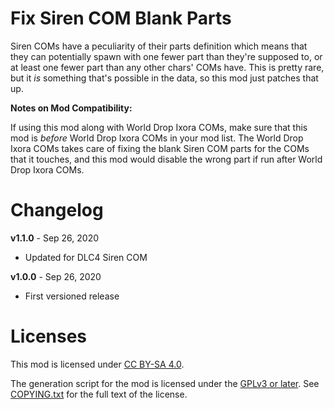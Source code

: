Fix Siren COM Blank Parts
=========================

Siren COMs have a peculiarity of their parts definition which means
that they can potentially spawn with one fewer part than they're
supposed to, or at least one fewer part than any other chars'
COMs have.  This is pretty rare, but it *is* something that's possible
in the data, so this mod just patches that up.

**Notes on Mod Compatibility:**

If using this mod along with World Drop Ixora COMs, make sure that this
mod is *before* World Drop Ixora COMs in your mod list.  The World Drop
Ixora COMs takes care of fixing the blank Siren COM parts for the COMs
that it touches, and this mod would disable the wrong part if run after
World Drop Ixora COMs.

Changelog
=========

**v1.1.0** - Sep 26, 2020
 * Updated for DLC4 Siren COM

**v1.0.0** - Sep 26, 2020
 * First versioned release
 
Licenses
========

This mod is licensed under [CC BY-SA 4.0](https://creativecommons.org/licenses/by-sa/4.0/).

The generation script for the mod is licensed under the
[GPLv3 or later](https://www.gnu.org/licenses/quick-guide-gplv3.html).
See [COPYING.txt](../../COPYING.txt) for the full text of the license.

